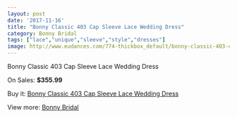 ```yaml
---
layout: post
date: '2017-11-16'
title: "Bonny Classic 403 Cap Sleeve Lace Wedding Dress"
category: Bonny Bridal
tags: ["lace","unique","sleeve","style","dresses"]
image: http://www.eudances.com/774-thickbox_default/bonny-classic-403-cap-sleeve-lace-wedding-dress.jpg
---
```

Bonny Classic 403 Cap Sleeve Lace Wedding Dress

On Sales: **$355.99**
<a href="https://www.eudances.com/en/bonny-bridal/257-bonny-classic-403-cap-sleeve-lace-wedding-dress.html"><amp-img layout="responsive" width="600" height="600" src="//www.eudances.com/774-thickbox_default/bonny-classic-403-cap-sleeve-lace-wedding-dress.jpg" alt="Bonny Classic 403 Cap Sleeve Lace Wedding Dress 0" /></a>
<a href="https://www.eudances.com/en/bonny-bridal/257-bonny-classic-403-cap-sleeve-lace-wedding-dress.html"><amp-img layout="responsive" width="600" height="600" src="//www.eudances.com/775-thickbox_default/bonny-classic-403-cap-sleeve-lace-wedding-dress.jpg" alt="Bonny Classic 403 Cap Sleeve Lace Wedding Dress 1" /></a>

Buy it: [Bonny Classic 403 Cap Sleeve Lace Wedding Dress](https://www.eudances.com/en/bonny-bridal/257-bonny-classic-403-cap-sleeve-lace-wedding-dress.html "Bonny Classic 403 Cap Sleeve Lace Wedding Dress")

View more: [Bonny Bridal](https://www.eudances.com/en/3-bonny-bridal "Bonny Bridal")